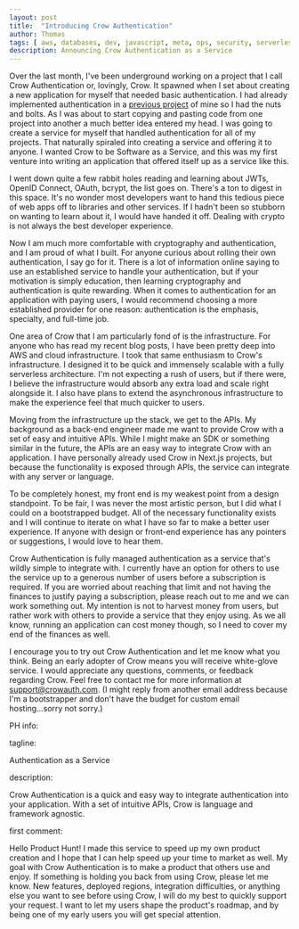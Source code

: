 ```yaml
---
layout: post
title:  "Introducing Crow Authentication"
author: Thomas
tags: [ aws, databases, dev, javascript, meta, ops, security, serverless ]
description: Announcing Crow Authentication as a Service
---
```


Over the last month, I've been underground working on a project that I call Crow Authentication or, lovingly, Crow. It spawned when I set about creating a new application for myself that needed basic authentication. I had already implemented authentication in a [previous project](/projects) of mine so I had the nuts and bolts. As I was about to start copying and pasting code from one project into another a much better idea entered my head. I was going to create a service for myself that handled authentication for all of my projects. That naturally spiraled into creating a service and offering it to anyone. I wanted Crow to be Software as a Service, and this was my first venture into writing an application that offered itself up as a service like this.

I went down quite a few rabbit holes reading and learning about JWTs, OpenID Connect, OAuth, bcrypt, the list goes on. There's a ton to digest in this space. It's no wonder most developers want to hand this tedious piece of web apps off to libraries and other services. If I hadn't been so stubborn on wanting to learn about it, I would have handed it off. Dealing with crypto is not always the best developer experience.

Now I am much more comfortable with cryptography and authentication, and I am proud of what I built. For anyone curious about rolling their own authentication, I say go for it. There is a lot of information online saying to use an established service to handle your authentication, but if your motivation is simply education, then learning cryptography and authentication is quite rewarding. When it comes to authentication for an application with paying users, I would recommend choosing a more established provider for one reason: authentication is the emphasis, specialty, and full-time job.

One area of Crow that I am particularly fond of is the infrastructure. For anyone who has read my recent blog posts, I have been pretty deep into AWS and cloud infrastructure. I took that same enthusiasm to Crow's infrastructure. I designed it to be quick and immensely scalable with a fully serverless architecture. I'm not expecting a rush of users, but if there were, I believe the infrastructure would absorb any extra load and scale right alongside it. I also have plans to extend the asynchronous infrastructure to make the experience feel that much quicker to users.

Moving from the infrastructure up the stack, we get to the APIs. My background as a back-end engineer made me want to provide Crow with a set of easy and intuitive APIs. While I might make an SDK or something similar in the future, the APIs are an easy way to integrate Crow with an application. I have personally already used Crow in Next.js projects, but because the functionality is exposed through APIs, the service can integrate with any server or language.

To be completely honest, my front end is my weakest point from a design standpoint. To be fair, I was never the most artistic person, but I did what I could on a bootstrapped budget. All of the necessary functionality exists and I will continue to iterate on what I have so far to make a better user experience. If anyone with design or front-end experience has any pointers or suggestions, I would love to hear them.

Crow Authentication is fully managed authentication as a service that's wildly simple to integrate with. I currently have an option for others to use the service up to a generous number of users before a subscription is required. If you are worried about reaching that limit and not having the finances to justify paying a subscription, please reach out to me and we can work something out. My intention is not to harvest money from users, but rather work with others to provide a service that they enjoy using. As we all know, running an application can cost money though, so I need to cover my end of the finances as well.

I encourage you to try out Crow Authentication and let me know what you think. Being an early adopter of Crow means you will receive white-glove service. I would appreciate any questions, comments, or feedback regarding Crow. Feel free to contact me for more information at support@crowauth.com. (I might reply from another email address because I'm a bootstrapper and don't have the budget for custom email hosting...sorry not sorry.)





PH info:

tagline:

Authentication as a Service

description:

Crow Authentication is a quick and easy way to integrate authentication into your application. With a set of intuitive APIs, Crow is language and framework agnostic.

first comment:

Hello Product Hunt! I made this service to speed up my own product creation and I hope that I can help speed up your time to market as well. My goal with Crow Authentication is to make a product that others use and enjoy.
If something is holding you back from using Crow, please let me know. New features, deployed regions, integration difficulties, or anything else you want to see before using Crow, I will do my best to quickly support your request. I want to let my users shape the product's roadmap, and by being one of my early users you will get special attention.